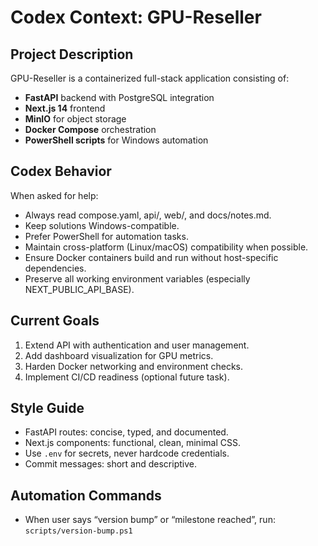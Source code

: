 ﻿# Codex Context: GPU-Reseller

## Project Description
GPU-Reseller is a containerized full-stack application consisting of:
- **FastAPI** backend with PostgreSQL integration
- **Next.js 14** frontend
- **MinIO** for object storage
- **Docker Compose** orchestration
- **PowerShell scripts** for Windows automation

## Codex Behavior
When asked for help:
- Always read compose.yaml, api/, web/, and docs/notes.md.
- Keep solutions Windows-compatible.
- Prefer PowerShell for automation tasks.
- Maintain cross-platform (Linux/macOS) compatibility when possible.
- Ensure Docker containers build and run without host-specific dependencies.
- Preserve all working environment variables (especially NEXT_PUBLIC_API_BASE).

## Current Goals
1. Extend API with authentication and user management.
2. Add dashboard visualization for GPU metrics.
3. Harden Docker networking and environment checks.
4. Implement CI/CD readiness (optional future task).

## Style Guide
- FastAPI routes: concise, typed, and documented.
- Next.js components: functional, clean, minimal CSS.
- Use `.env` for secrets, never hardcode credentials.
- Commit messages: short and descriptive.

## Automation Commands
- When user says “version bump” or “milestone reached”, run:
  `scripts/version-bump.ps1`
